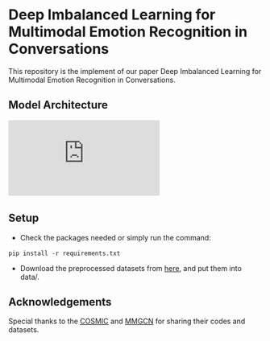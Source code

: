 # Deep Imbalanced Learning for Multimodal Emotion Recognition in Conversations
This repository is the implement of our paper Deep Imbalanced Learning for Multimodal Emotion Recognition in Conversations.
## Model Architecture
![image](https://github.com/yuntaoshou/CBERL/blob/main/fig/GAN.pdf)

## Setup
* Check the packages needed or simply run the command:
```
pip install -r requirements.txt
```
* Download the preprocessed datasets from [here](https://drive.google.com/drive/folders/1J1mvbqQmVodNBzbiOIxRiWOtkP6qqP-K), and put them into data/.
## Acknowledgements
Special thanks to the [COSMIC](https://github.com/declare-lab/conv-emotion) and [MMGCN](https://github.com/hujingwen6666/MMGCN) for sharing their codes and datasets.

